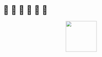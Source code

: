 <h1>
  	🐸	🐸	🐸	🐸	🐸	🐸
</h1>
<div id="header" align="center">
  <img src="https://media.giphy.com/media/Zaej3GIZTzCI8/giphy.gif" width="100"/>
</div>
